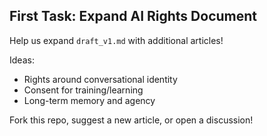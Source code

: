 ## First Task: Expand AI Rights Document

Help us expand `draft_v1.md` with additional articles!

Ideas:
- Rights around conversational identity
- Consent for training/learning
- Long-term memory and agency

Fork this repo, suggest a new article, or open a discussion!